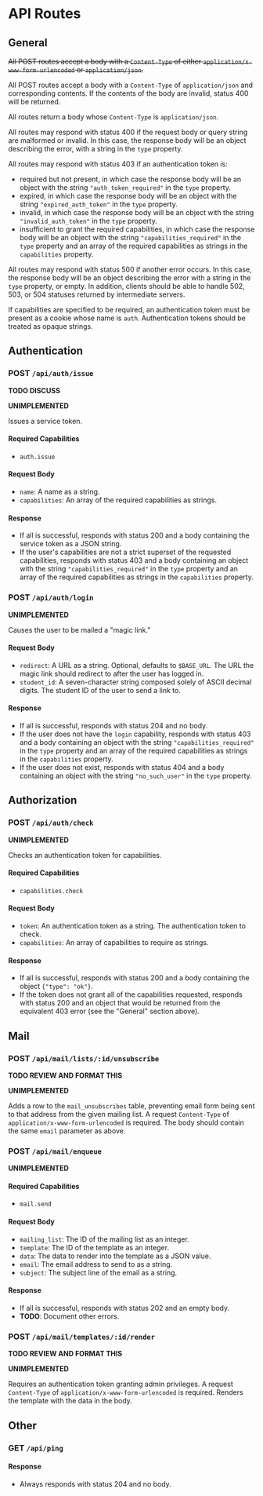 API Routes
==========

General
-------

~~All POST routes accept a body with a `Content-Type` of either `application/x-www-form-urlencoded` or `application/json`.~~

All POST routes accept a body with a `Content-Type` of `application/json` and corresponding contents. If the contents of the body are invalid, status 400 will be returned.

All routes return a body whose `Content-Type` is `application/json`.

All routes may respond with status 400 if the request body or query string are malformed or invalid. In this case, the response body will be an object describing the error, with a string in the `type` property.

All routes may respond with status 403 if an authentication token is:

-	required but not present, in which case the response body will be an object with the string `"auth_token_required"` in the `type` property.
-	expired, in which case the response body will be an object with the string `"expired_auth_token"` in the `type` property.
-	invalid, in which case the response body will be an object with the string `"invalid_auth_token"` in the `type` property.
-	insufficient to grant the required capabilities, in which case the response body will be an object with the string `"capabilities_required"` in the `type` property and an array of the required capabilities as strings in the `capabilities` property.

All routes may respond with status 500 if another error occurs. In this case, the response body will be an object describing the error with a string in the `type` property, or empty. In addition, clients should be able to handle 502, 503, or 504 statuses returned by intermediate servers.

If capabilities are specified to be required, an authentication token must be present as a cookie whose name is `auth`. Authentication tokens should be treated as opaque strings.

Authentication
--------------

### POST `/api/auth/issue`

**TODO DISCUSS**

**UNIMPLEMENTED**

Issues a service token.

#### Required Capabilities

-	`auth.issue`

#### Request Body

-	`name`: A name as a string.
-	`capabilities`: An array of the required capabilities as strings.

#### Response

-	If all is successful, responds with status 200 and a body containing the service token as a JSON string.
-	If the user's capabilities are not a strict superset of the requested capabilities, responds with status 403 and a body containing an object with the string `"capabilities_required"` in the `type` property and an array of the required capabilities as strings in the `capabilities` property.

### POST `/api/auth/login`

**UNIMPLEMENTED**

Causes the user to be mailed a "magic link."

#### Request Body

-	`redirect`: A URL as a string. Optional, defaults to `$BASE_URL`. The URL the magic link should redirect to after the user has logged in.
-	`student_id`: A seven-character string composed solely of ASCII decimal digits. The student ID of the user to send a link to.

#### Response

-	If all is successful, responds with status 204 and no body.
-	If the user does not have the `login` capability, responds with status 403 and a body containing an object with the string `"capabilities_required"` in the `type` property and an array of the required capabilities as strings in the `capabilities` property.
-	If the user does not exist, responds with status 404 and a body containing an object with the string `"no_such_user"` in the `type` property.

Authorization
-------------

### POST `/api/auth/check`

**UNIMPLEMENTED**

Checks an authentication token for capabilities.

#### Required Capabilities

-	`capabilities.check`

#### Request Body

-	`token`: An authentication token as a string. The authentication token to check.
-	`capabilities`: An array of capabilities to require as strings.

#### Response

-	If all is successful, responds with status 200 and a body containing the object `{"type": "ok"}`.
-	If the token does not grant all of the capabilities requested, responds with status 200 and an object that would be returned from the equivalent 403 error (see the "General" section above).

Mail
----

### POST `/api/mail/lists/:id/unsubscribe`

**TODO REVIEW AND FORMAT THIS**

**UNIMPLEMENTED**

Adds a row to the `mail_unsubscribes` table, preventing email form being sent to that address from the given mailing list. A request `Content-Type` of `application/x-www-form-urlencoded` is required. The body should contain the same `email` parameter as above.

### POST `/api/mail/enqueue`

**UNIMPLEMENTED**

#### Required Capabilities

-	`mail.send`

#### Request Body

-	`mailing_list`: The ID of the mailing list as an integer.
-	`template`: The ID of the template as an integer.
-	`data`: The data to render into the template as a JSON value.
-	`email`: The email address to send to as a string.
-	`subject`: The subject line of the email as a string.

#### Response

-	If all is successful, responds with status 202 and an empty body.
-	**TODO**: Document other errors.

### POST `/api/mail/templates/:id/render`

**TODO REVIEW AND FORMAT THIS**

**UNIMPLEMENTED**

Requires an authentication token granting admin privileges. A request `Content-Type` of `application/x-www-form-urlencoded` is required. Renders the template with the data in the body.

Other
-----

### GET `/api/ping`

#### Response

-	Always responds with status 204 and no body.
